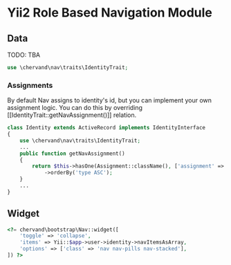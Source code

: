 # Yii2 Role Based Navigation Module

## Data

TODO: TBA

```php
use \chervand\nav\traits\IdentityTrait;
```

### Assignments

By default Nav assigns to identity's id, but you can implement your own assignment
logic. You can do this by overriding [[IdentityTrait::getNavAssignment()]] relation.

```php
class Identity extends ActiveRecord implements IdentityInterface
{
    use \chervand\nav\traits\IdentityTrait;
    ...
    public function getNavAssignment()
    {
        return $this->hasOne(Assignment::className(), ['assignment' => 'role_id'])
            ->orderBy('type ASC');
    }
    ...
}
```

## Widget

```php
<?= chervand\bootstrap\Nav::widget([
    'toggle' => 'collapse',
    'items' => Yii::$app->user->identity->navItemsAsArray,
    'options' => ['class' => 'nav nav-pills nav-stacked'],
]) ?>
```
